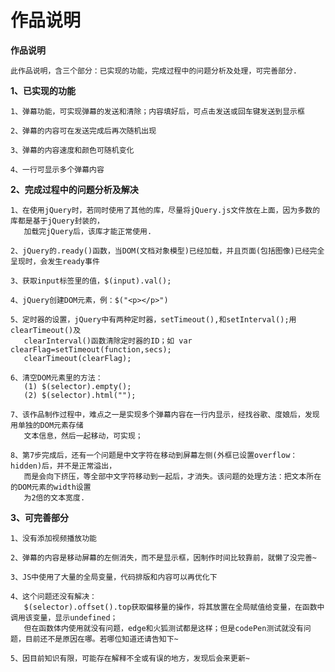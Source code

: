 # 作品说明
**作品说明**

    此作品说明，含三个部分：已实现的功能，完成过程中的问题分析及处理，可完善部分.

**1、已实现的功能**

    1、弹幕功能，可实现弹幕的发送和清除；内容填好后，可点击发送或回车键发送到显示框
    
    2、弹幕的内容可在发送完成后再次随机出现
    
    3、弹幕的内容速度和颜色可随机变化
    
    4、一行可显示多个弹幕内容

**2、完成过程中的问题分析及解决**
    
    1、在使用jQuery时，若同时使用了其他的库，尽量将jQuery.js文件放在上面，因为多数的库都是基于jQuery封装的，
       加载完jQuery后，该库才能正常使用.
       
    2、jQuery的.ready()函数，当DOM(文档对象模型)已经加载，并且页面(包括图像)已经完全呈现时，会发生ready事件
    
    3、获取input标签里的值，$(input).val();
    
    4、jQuery创建DOM元素，例：$("<p></p>")
    
    5、定时器的设置，jQuery中有两种定时器，setTimeout(),和setInterval();用clearTimeout()及
       clearInterval()函数清除定时器的ID；如 var clearFlag=setTimeout(function,secs);
       clearTimeout(clearFlag);
       
    6、清空DOM元素里的方法：
       (1) $(selector).empty();
       (2) $(selector).html("");
       
    7、该作品制作过程中，难点之一是实现多个弹幕内容在一行内显示，经找谷歌、度娘后，发现用单独的DOM元素存储
       文本信息，然后一起移动，可实现；
       
    8、第7步完成后，还有一个问题是中文字符在移动到屏幕左侧(外框已设置overflow：hidden)后，并不是正常溢出，
       而是会向下挤压，等全部中文字符移动到一起后，才消失。该问题的处理方法：把文本所在的DOM元素的width设置
       为2倍的文本宽度.
    
**3、可完善部分**
    
    1、没有添加视频播放功能
    
    2、弹幕的内容是移动屏幕的左侧消失，而不是显示框，因制作时间比较靠前，就懒了没完善~
    
    3、JS中使用了大量的全局变量，代码排版和内容可以再优化下
    
    4、这个问题还没有解决：
       $(selector).offset().top获取偏移量的操作，将其放置在全局赋值给变量，在函数中调用该变量，显示undefined；
       但在函数体内使用就没有问题，edge和火狐测试都是这样；但是codePen测试就没有问题，目前还不是原因在哪。若哪位知道还请告知下~
      
    5、因目前知识有限，可能存在解释不全或有误的地方，发现后会来更新~ 
